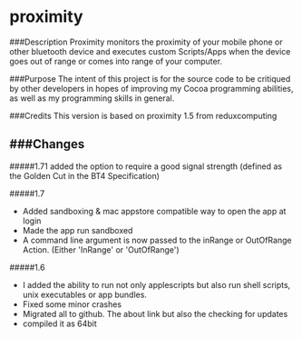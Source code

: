 proximity
==============

###Description
Proximity monitors the proximity of your mobile phone or other bluetooth device and executes custom Scripts/Apps when the device goes out of range or comes into range of your computer.

###Purpose
The intent of this project is for the source code to be critiqued by other developers in hopes of improving my Cocoa programming abilities, as well as my programming skills in general.

###Credits
This version is based on proximity 1.5 from reduxcomputing

###Changes
-

#####1.71
added the option to require a good signal strength (defined as the Golden Cut in the BT4 Specification)

#####1.7
* Added sandboxing & mac appstore compatible way to open the app at login
* Made the app run sandboxed 
* A command line argument is now passed to the inRange or OutOfRange Action. (Either 'InRange' or 'OutOfRange')
 
#####1.6
* I added the ability to run not only applescripts but also run shell scripts, unix executables or app bundles.
* Fixed some minor crashes
* Migrated all to github. The about link but also the checking for updates
* compiled it as 64bit
